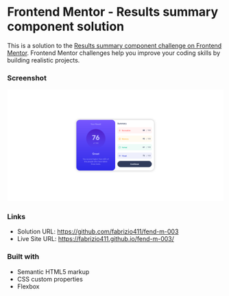 # Frontend Mentor - Results summary component solution

This is a solution to the [Results summary component challenge on Frontend Mentor](https://www.frontendmentor.io/challenges/results-summary-component-CE_K6s0maV). Frontend Mentor challenges help you improve your coding skills by building realistic projects. 

### Screenshot

![](./assets/images/screenshot.jpg)


### Links

- Solution URL: https://github.com/fabrizio411/fend-m-003
- Live Site URL: https://fabrizio411.github.io/fend-m-003/


### Built with

- Semantic HTML5 markup
- CSS custom properties
- Flexbox

